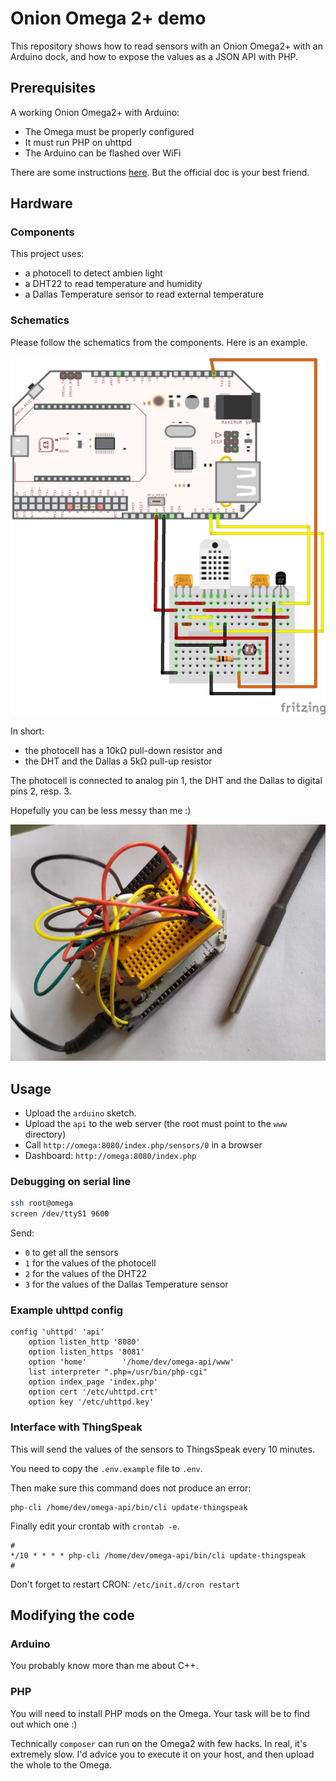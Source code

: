 # Onion Omega 2+ demo

This repository shows how to read sensors with an Onion Omega2+ with an Arduino 
dock, and how to expose the values as a JSON API with PHP.

## Prerequisites

A working Onion Omega2+ with Arduino:

  * The Omega must be properly configured
  * It must run PHP on uhttpd
  * The Arduino can be flashed over WiFi

There are some instructions [here](https://github.com/sixty-nine/onion-omega2). But
the official doc is your best friend.

## Hardware

### Components

This project uses:

 * a photocell to detect ambien light 
 * a DHT22 to read temperature and humidity
 * a Dallas Temperature sensor to read external temperature

### Schematics
 
Please follow the schematics from the components. Here is an example.

![Schematics](./fritzing/OmegaSensors.png)

In short:
 * the photocell has a 10kΩ pull-down resistor and
 * the DHT and the Dallas a 5kΩ pull-up resistor

The photocell is connected to analog pin 1, the DHT and the Dallas
to digital pins 2, resp. 3.

Hopefully you can be less messy than me :)

![Schematics](./fritzing/cables.jpg)
 
## Usage

 * Upload the `arduino` sketch.
 * Upload the `api` to the web server (the root must point to the `www` directory)
 * Call `http://omega:8080/index.php/sensors/0` in a browser
 * Dashboard: `http://omega:8080/index.php`

### Debugging on serial line

```bash
ssh root@omega
screen /dev/ttyS1 9600
```

Send:
 * `0` to get all the sensors
 * `1` for the values of the photocell
 * `2` for the values of the DHT22
 * `3` for the values of the Dallas Temperature sensor
 

### Example uhttpd config

```
config 'uhttpd' 'api'
    option listen_http '8080'
    option listen_https '8081'
    option 'home'        '/home/dev/omega-api/www'
    list interpreter ".php=/usr/bin/php-cgi"
    option index_page 'index.php'
    option cert '/etc/uhttpd.crt'
    option key '/etc/uhttpd.key'
```

### Interface with ThingSpeak

This will send the values of the sensors to ThingsSpeak every 10 minutes.

You need to copy the `.env.example` file to `.env`.

Then make sure this command does not produce an error:

```
php-cli /home/dev/omega-api/bin/cli update-thingspeak
```

Finally edit your crontab with `crontab -e`.

```
#
*/10 * * * * php-cli /home/dev/omega-api/bin/cli update-thingspeak 
#
```

Don't forget to restart CRON: `/etc/init.d/cron restart`

## Modifying the code

### Arduino

You probably know more than me about C++.

### PHP

You will need to install PHP mods on the Omega. Your task will be to find out which one :)

Technically `composer` can run on the Omega2 with few hacks. In real, it's extremely
slow. I'd advice you to execute it on your host, and then upload the whole to the Omega.